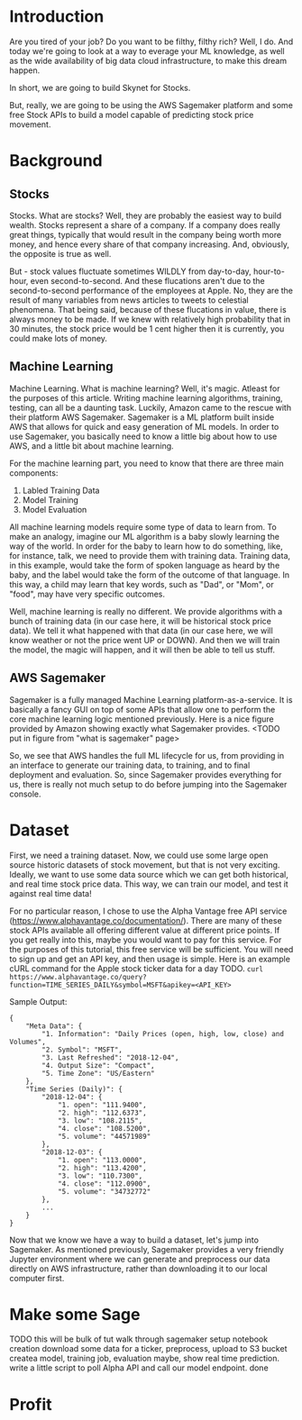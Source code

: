 
# Introduction

Are you tired of your job?  Do you want to be filthy, filthy rich?  Well, I do.  And today we're going to look at a way to everage your ML knowledge, as well as the wide availability of big data cloud infrastructure, to make this dream happen.  

In short, we are going to build Skynet for Stocks.

But, really, we are going to be using the AWS Sagemaker platform and some free Stock APIs to build a model capable of predicting stock price movement.

# Background

## Stocks

Stocks.  What are stocks?  Well, they are probably the easiest way to build wealth.  Stocks represent a share of a company.  If a company does really great things, typically that would result in the company being worth more money, and hence every share of that company increasing.  And, obviously, the opposite is true as well.  

But - stock values fluctuate sometimes WILDLY from day-to-day, hour-to-hour, even second-to-second.  And these flucations aren't due to the second-to-second performance of the employees at Apple.  No, they are the result of many variables from news articles to tweets to celestial phenomena.  That being said, because of these flucations in value, there is always money to be made.  If we knew with relatively high probability that in 30 minutes, the stock price would be 1 cent higher then it is currently, you could make lots of money.

## Machine Learning
Machine Learning.  What is machine learning?  Well, it's magic.  Atleast for the purposes of this article.  Writing machine learning algorithms, training, testing, can all be a daunting task.  Luckily, Amazon came to the rescue with their platform AWS Sagemaker.  Sagemaker is a ML platform built inside AWS that allows for quick and easy generation of ML models. In order to use Sagemaker, you basically need to know a little big about how to use AWS, and a little bit about machine learning.

For the machine learning part, you need to know that there are three main components:
1.  Labled Training Data
2.  Model Training
3.  Model Evaluation

All machine learning models require some type of data to learn from.  To make an analogy, imagine our ML algorithm is a baby slowly learning the way of the world.  In order for the baby to learn how to do something, like, for instance, talk, we need to provide them with training data.  Training data, in this example, would take the form of spoken language as heard by the baby, and the label would take the form of the outcome of that language.  In this way, a child may learn that key words, such as "Dad", or "Mom", or "food", may have very specific outcomes.

Well, machine learning is really no different.  We provide algorithms with a bunch of training data (in our case here, it will be historical stock price data).  We tell it what happened with that data (in our case here, we will know weather or not the price went UP or DOWN).  And then we will train the model, the magic will happen, and it will then be able to tell us stuff.

## AWS Sagemaker

Sagemaker is a fully managed Machine Learning platform-as-a-service.  It is basically a fancy GUI on top of some APIs that allow one to perform the core machine learning logic mentioned previously.  Here is a nice figure provided by Amazon showing exactly what Sagemaker provides.
<TODO put in figure from "what is sagemaker" page>

So, we see that AWS handles the full ML lifecycle for us, from providing in an interface to generate our training data, to training, and to final deployment and evaluation.  So, since Sagemaker provides everything for us, there is really not much setup to do before jumping into the Sagemaker console.

# Dataset

First, we need a training dataset.  Now, we could use some large open source historic datasets of stock movement, but that is not very exciting.  Ideally, we want to use some data source which we can get both historical, and real time stock price data.  This way, we can train our model, and test it against real time data!

For no particular reason, I chose to use the Alpha Vantage free API service (https://www.alphavantage.co/documentation/). There are many of these stock APIs available all offering different value at different price points.  If you get really into this, maybe you would want to pay for this service.  For the purposes of this tutorial, this free service will be sufficient. You will need to sign up and get an API key, and then usage is simple.  Here is an example cURL command for the Apple stock ticker data for a day TODO.
``` curl https://www.alphavantage.co/query?function=TIME_SERIES_DAILY&symbol=MSFT&apikey=<API_KEY> ```

Sample Output: 
```
{
    "Meta Data": {
        "1. Information": "Daily Prices (open, high, low, close) and Volumes",
        "2. Symbol": "MSFT",
        "3. Last Refreshed": "2018-12-04",
        "4. Output Size": "Compact",
        "5. Time Zone": "US/Eastern"
    },
    "Time Series (Daily)": {
        "2018-12-04": {
            "1. open": "111.9400",
            "2. high": "112.6373",
            "3. low": "108.2115",
            "4. close": "108.5200",
            "5. volume": "44571989"
        },
        "2018-12-03": {
            "1. open": "113.0000",
            "2. high": "113.4200",
            "3. low": "110.7300",
            "4. close": "112.0900",
            "5. volume": "34732772"
        },
        ...
    }
}
```

Now that we know we have a way to build a dataset, let's jump into Sagemaker.  As mentioned previously, Sagemaker provides a very friendly Jupyter environment where we can generate and preprocess our data directly on AWS infrastructure, rather than downloading it to our local computer first.

# Make some Sage

TODO this will be bulk of tut
walk through sagemaker setup notebook creation
download some data for a ticker, preprocess, upload to S3 bucket
createa  model, training job, evaluation
maybe, show real time prediction.  write a little script to poll Alpha API and call our model endpoint.
done


# Profit

